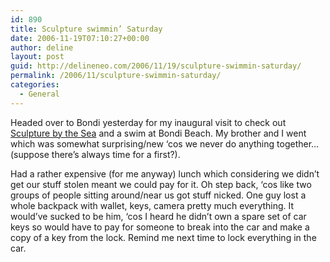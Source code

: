 ```yaml
---
id: 890
title: Sculpture swimmin’ Saturday
date: 2006-11-19T07:10:27+00:00
author: deline
layout: post
guid: http://delineneo.com/2006/11/19/sculpture-swimmin-saturday/
permalink: /2006/11/sculpture-swimmin-saturday/
categories:
  - General
---
```

Headed over to Bondi yesterday for my inaugural visit to check out [Sculpture by the Sea](http://www.sculpturebythesea.com/) and a swim at Bondi Beach. My brother and I went which was somewhat surprising/new &#8216;cos we never do anything together&#8230; (suppose there&#8217;s always time for a first?).

Had a rather expensive (for me anyway) lunch which considering we didn&#8217;t get our stuff stolen meant we could pay for it. Oh step back, &#8216;cos like two groups of people sitting around/near us got stuff nicked. One guy lost a whole backpack with wallet, keys, camera pretty much everything. It would&#8217;ve sucked to be him, &#8216;cos I heard he didn&#8217;t own a spare set of car keys so would have to pay for someone to break into the car and make a copy of a key from the lock. Remind me next time to lock everything in the car.